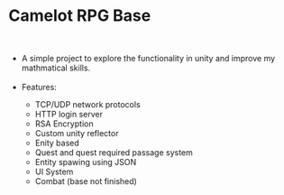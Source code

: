 <h1>Camelot RPG Base</h1>
<br>
<ul>
  <li>A simple project to explore the functionality in unity and improve my mathmatical skills. </li>
  <br>
  <li>Features:</li>
  <ul>
    <li>TCP/UDP network protocols</li>
    <li>HTTP login server</li>
    <li>RSA Encryption</li>
    <li>Custom unity reflector</li>
    <li>Enity based</li>
    <li>Quest and quest required passage system</li>
    <li>Entity spawing using JSON</li>
    <li>UI System</li>
    <li>Combat (base not finished)</li>
  </ul>
</ul>

